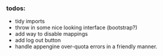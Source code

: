 ### todos:
* tidy imports
* throw in some nice looking interface (bootstrap?)
* add way to disable mappings
* add log out button
* handle appengine over-quota errors in a friendly manner.
